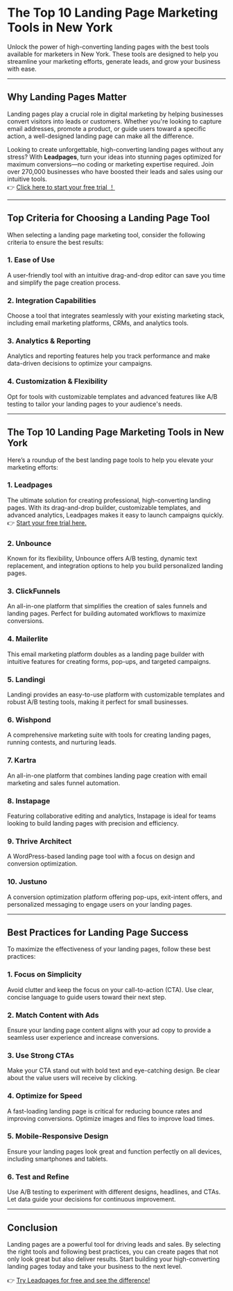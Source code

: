 # The Top 10 Landing Page Marketing Tools in New York

Unlock the power of high-converting landing pages with the best tools available for marketers in New York. These tools are designed to help you streamline your marketing efforts, generate leads, and grow your business with ease.

---

## Why Landing Pages Matter

Landing pages play a crucial role in digital marketing by helping businesses convert visitors into leads or customers. Whether you're looking to capture email addresses, promote a product, or guide users toward a specific action, a well-designed landing page can make all the difference.

Looking to create unforgettable, high-converting landing pages without any stress? With **Leadpages**, turn your ideas into stunning pages optimized for maximum conversions—no coding or marketing expertise required. Join over 270,000 businesses who have boosted their leads and sales using our intuitive tools.  
👉 [Click here to start your free trial ！](https://bit.ly/LEadPages)

---

## Top Criteria for Choosing a Landing Page Tool

When selecting a landing page marketing tool, consider the following criteria to ensure the best results:

### 1. **Ease of Use**
A user-friendly tool with an intuitive drag-and-drop editor can save you time and simplify the page creation process.

### 2. **Integration Capabilities**
Choose a tool that integrates seamlessly with your existing marketing stack, including email marketing platforms, CRMs, and analytics tools.

### 3. **Analytics & Reporting**
Analytics and reporting features help you track performance and make data-driven decisions to optimize your campaigns.

### 4. **Customization & Flexibility**
Opt for tools with customizable templates and advanced features like A/B testing to tailor your landing pages to your audience's needs.

---

## The Top 10 Landing Page Marketing Tools in New York

Here’s a roundup of the best landing page tools to help you elevate your marketing efforts:

### 1. **Leadpages**
The ultimate solution for creating professional, high-converting landing pages. With its drag-and-drop builder, customizable templates, and advanced analytics, Leadpages makes it easy to launch campaigns quickly.  
👉 [Start your free trial here.](https://bit.ly/LEadPages)

### 2. **Unbounce**
Known for its flexibility, Unbounce offers A/B testing, dynamic text replacement, and integration options to help you build personalized landing pages.

### 3. **ClickFunnels**
An all-in-one platform that simplifies the creation of sales funnels and landing pages. Perfect for building automated workflows to maximize conversions.

### 4. **Mailerlite**
This email marketing platform doubles as a landing page builder with intuitive features for creating forms, pop-ups, and targeted campaigns.

### 5. **Landingi**
Landingi provides an easy-to-use platform with customizable templates and robust A/B testing tools, making it perfect for small businesses.

### 6. **Wishpond**
A comprehensive marketing suite with tools for creating landing pages, running contests, and nurturing leads.

### 7. **Kartra**
An all-in-one platform that combines landing page creation with email marketing and sales funnel automation.

### 8. **Instapage**
Featuring collaborative editing and analytics, Instapage is ideal for teams looking to build landing pages with precision and efficiency.

### 9. **Thrive Architect**
A WordPress-based landing page tool with a focus on design and conversion optimization.

### 10. **Justuno**
A conversion optimization platform offering pop-ups, exit-intent offers, and personalized messaging to engage users on your landing pages.

---

## Best Practices for Landing Page Success

To maximize the effectiveness of your landing pages, follow these best practices:

### 1. **Focus on Simplicity**
Avoid clutter and keep the focus on your call-to-action (CTA). Use clear, concise language to guide users toward their next step.

### 2. **Match Content with Ads**
Ensure your landing page content aligns with your ad copy to provide a seamless user experience and increase conversions.

### 3. **Use Strong CTAs**
Make your CTA stand out with bold text and eye-catching design. Be clear about the value users will receive by clicking.

### 4. **Optimize for Speed**
A fast-loading landing page is critical for reducing bounce rates and improving conversions. Optimize images and files to improve load times.

### 5. **Mobile-Responsive Design**
Ensure your landing pages look great and function perfectly on all devices, including smartphones and tablets.

### 6. **Test and Refine**
Use A/B testing to experiment with different designs, headlines, and CTAs. Let data guide your decisions for continuous improvement.

---

## Conclusion

Landing pages are a powerful tool for driving leads and sales. By selecting the right tools and following best practices, you can create pages that not only look great but also deliver results. Start building your high-converting landing pages today and take your business to the next level.

👉 [Try Leadpages for free and see the difference!](https://bit.ly/LEadPages)
